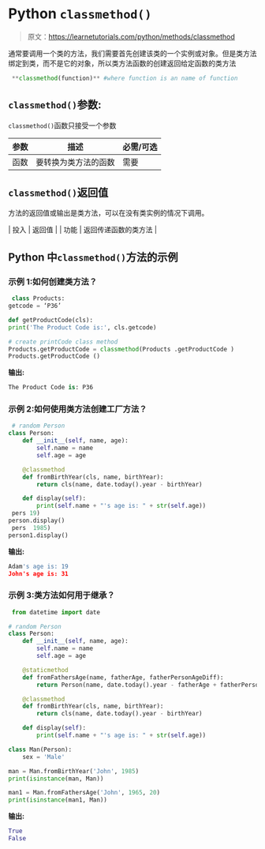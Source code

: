 # Python `classmethod()`

> 原文：<https://learnetutorials.com/python/methods/classmethod>

通常要调用一个类的方法，我们需要首先创建该类的一个实例或对象。但是类方法绑定到类，而不是它的对象，所以类方法函数的创建返回给定函数的类方法

```py
 **classmethod(function)** #where function is an name of function

```

## `classmethod()`参数:

`classmethod()`函数只接受一个参数

| 参数 | 描述 | 必需/可选 |
| --- | --- | --- |
| 函数 | 要转换为类方法的函数 | 需要 |

## `classmethod()`返回值

方法的返回值或输出是类方法，可以在没有类实例的情况下调用。

| 投入 | 返回值 |
| 功能 | 返回传递函数的类方法 |

## Python 中`classmethod()`方法的示例

### 示例 1:如何创建类方法？

```py
 class Products:
getcode = ‘P36’

def getProductCode(cls):
print('The Product Code is:', cls.getcode)

# create printCode class method
Products.getProductCode = classmethod(Products .getProductCode ) 
Products.getProductCode () 

```

**输出:**

```py
The Product Code is: P36 
```

### 示例 2:如何使用类方法创建工厂方法？

```py
 # random Person
class Person:
    def __init__(self, name, age):
        self.name = name
        self.age = age

    @classmethod
    def fromBirthYear(cls, name, birthYear):
        return cls(name, date.today().year - birthYear)

    def display(self):
        print(self.name + "'s age is: " + str(self.age))
 pers 19)
person.display()
 pers  1985)
person1.display() 

```

**输出:**

```py
Adam's age is: 19
John's age is: 31 
```

### 示例 3:类方法如何用于继承？

```py
 from datetime import date

# random Person
class Person:
    def __init__(self, name, age):
        self.name = name
        self.age = age

    @staticmethod
    def fromFathersAge(name, fatherAge, fatherPersonAgeDiff):
        return Person(name, date.today().year - fatherAge + fatherPersonAgeDiff)

    @classmethod
    def fromBirthYear(cls, name, birthYear):
        return cls(name, date.today().year - birthYear)

    def display(self):
        print(self.name + "'s age is: " + str(self.age))

class Man(Person):
    sex = 'Male'

man = Man.fromBirthYear('John', 1985)
print(isinstance(man, Man))

man1 = Man.fromFathersAge('John', 1965, 20)
print(isinstance(man1, Man)) 

```

**输出:**

```py
True
False 
```